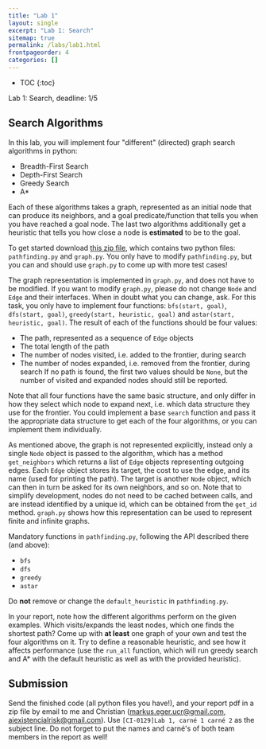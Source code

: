 ```yaml
---
title: "Lab 1"
layout: single
excerpt: "Lab 1: Search"
sitemap: true
permalink: /labs/lab1.html
frontpageorder: 4
categories: []
---
```


* TOC
{:toc}

Lab 1: Search, deadline: 1/5

## Search Algorithms

In this lab, you will implement four "different" (directed) graph search algorithms in python:
 - Breadth-First Search 
 - Depth-First Search 
 - Greedy Search 
 - A*
 
Each of these algorithms takes a graph, represented as an initial node that can produce its neighbors, and a goal predicate/function that tells you when you have reached a goal node. The last two algorithms additionally 
get a heuristic that tells you how close a node is **estimated** to be to the goal.

To get started download [this zip file](/CI-0129/assets/pathfinding.zip), which contains two python files: `pathfinding.py` and `graph.py`. You only have to modify `pathfinding.py`, but you can and should 
use `graph.py` to come up with more test cases!

The graph representation is implemented in `graph.py`, and does not have to be modified. If you want to modify `graph.py`, please do not 
change `Node` and `Edge` and their interfaces. When in doubt what you can change, ask. For this task, you only have to implement four functions: `bfs(start, goal)`, `dfs(start, goal)`, `greedy(start, heuristic, goal)`
and `astar(start, heuristic, goal)`. 
The result of each of the functions should be four values:
   - The path, represented as a sequence of `Edge` objects
   - The total length of the path
   - The number of nodes visited, i.e. added to the frontier, during search
   - The number of nodes expanded, i.e. removed from the frontier, during search
If no path is found, the first two values should be `None`, but the number of visited and expanded nodes should still be reported.

Note that all four functions have the same basic structure, and only differ in how they select which node to expand next, i.e. which data structure they use for the frontier. You could implement a base `search` function 
and pass it the appropriate data structure to get each of the four algorithms, or you can implement them individually.

As mentioned above, the graph is not represented explicitly, instead only a single `Node` object is passed to the algorithm, which has a method `get_neighbors` which returns a list of `Edge` objects representing 
outgoing edges. Each `Edge` object stores its target, the cost to use the edge, and its name (used for printing the path). The target is another `Node` object, which can then in turn be asked for its own neighbors, 
and so on. Note that to simplify development, nodes do not need to be cached between calls, and are instead identified by a unique id, which can be obtained from the `get_id` method. `graph.py` shows how this 
representation can be used to represent finite and infinite graphs.

Mandatory functions in `pathfinding.py`, following the API described there (and above):
   - `bfs`
   - `dfs`
   - `greedy`
   - `astar`
   
Do **not** remove or change the `default_heuristic` in `pathfinding.py`.

In your report, note how the different algorithms perform on the given examples. Which visits/expands the least nodes, which one finds the shortest path? Come up with **at least** one graph of your own and test the four 
algorithms on it. Try to define a reasonable heuristic, and see how it affects performance (use the `run_all` function, which will run greedy search and A* with the default heuristic as well as with the provided heuristic).

## Submission

Send the finished code (all python files you have!), and your report pdf in a zip file by email to me and Christian ([markus.eger.ucr@gmail.com](mailto:markus.eger.ucr@gmail.com), 
[aiexistencialrisk@gmail.com](mailto:aiexistencialrisk@gmail.com)). Use `[CI-0129]Lab 1, carné 1 carné 2` as the subject line. Do not forget to put the names and 
carn&eacute;'s of both team members in the report as well!
